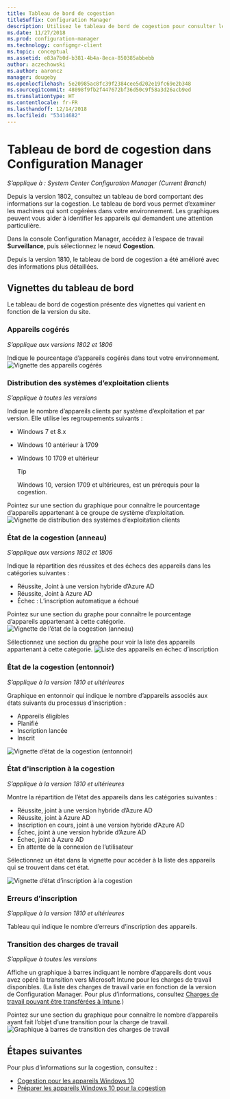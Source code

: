 ```yaml
---
title: Tableau de bord de cogestion
titleSuffix: Configuration Manager
description: Utilisez le tableau de bord de cogestion pour consulter les informations sur les appareils cogérés.
ms.date: 11/27/2018
ms.prod: configuration-manager
ms.technology: configmgr-client
ms.topic: conceptual
ms.assetid: e83a7b0d-b381-4b4a-8eca-850385abbebb
author: aczechowski
ms.author: aaroncz
manager: dougeby
ms.openlocfilehash: 5e20985ac8fc39f2384cee5d202e19fc69e2b348
ms.sourcegitcommit: 48098f9fb2f447672bf36d50c9f58a3d26acb9ed
ms.translationtype: HT
ms.contentlocale: fr-FR
ms.lasthandoff: 12/14/2018
ms.locfileid: "53414682"
---
```

# <a name="co-management-dashboard-in-configuration-manager"></a>Tableau de bord de cogestion dans Configuration Manager

*S’applique à : System Center Configuration Manager (Current Branch)*

Depuis la version 1802, consultez un tableau de bord comportant des informations sur la cogestion. Le tableau de bord vous permet d’examiner les machines qui sont cogérées dans votre environnement. Les graphiques peuvent vous aider à identifier les appareils qui demandent une attention particulière.<!--1356648-->

Dans la console Configuration Manager, accédez à l’espace de travail **Surveillance**, puis sélectionnez le nœud **Cogestion**.

Depuis la version 1810, le tableau de bord de cogestion a été amélioré avec des informations plus détaillées. <!--1358980-->



## <a name="dashboard-tiles"></a>Vignettes du tableau de bord 

Le tableau de bord de cogestion présente des vignettes qui varient en fonction de la version du site. 


### <a name="co-managed-devices"></a>Appareils cogérés

*S’applique aux versions 1802 et 1806*

Indique le pourcentage d’appareils cogérés dans tout votre environnement.
 ![Vignette des appareils cogérés](media/co-management-dashboard/Percent-Co-managed-graph.PNG)


### <a name="client-os-distribution"></a>Distribution des systèmes d’exploitation clients

*S’applique à toutes les versions* 

Indique le nombre d’appareils clients par système d’exploitation et par version. Elle utilise les regroupements suivants :  
- Windows 7 et 8.x  
- Windows 10 antérieur à 1709  
- Windows 10 1709 et ultérieur  

    > [!Tip]  
    > Windows 10, version 1709 et ultérieures, est un prérequis pour la cogestion.  

Pointez sur une section du graphique pour connaître le pourcentage d’appareils appartenant à ce groupe de système d’exploitation.
 ![Vignette de distribution des systèmes d’exploitation clients](media/co-management-dashboard/Co-management-OS-distribution-graph.PNG)


### <a name="co-management-status-donut"></a>État de la cogestion (anneau)

*S’applique aux versions 1802 et 1806*

Indique la répartition des réussites et des échecs des appareils dans les catégories suivantes :
- Réussite, Joint à une version hybride d’Azure AD  
- Réussite, Joint à Azure AD  
- Échec : L’inscription automatique a échoué  

Pointez sur une section du graphe pour connaître le pourcentage d’appareils appartenant à cette catégorie. 
 ![Vignette de l’état de la cogestion (anneau)](media/co-management-dashboard/Co-management-status-graph.PNG)

Sélectionnez une section du graphe pour voir la liste des appareils appartenant à cette catégorie.
 ![Liste des appareils en échec d’inscription](media/co-management-dashboard/Enrollment-Failure_Device-List.PNG)


### <a name="co-management-status-funnel"></a>État de la cogestion (entonnoir)

*S’applique à la version 1810 et ultérieures*

Graphique en entonnoir qui indique le nombre d’appareils associés aux états suivants du processus d’inscription :  
- Appareils éligibles  
- Planifié  
- Inscription lancée  
- Inscrit  

![Vignette d’état de la cogestion (entonnoir)](media/co-management-dashboard/1358980-status-funnel.png)


### <a name="co-management-enrollment-status"></a>État d'inscription à la cogestion

*S’applique à la version 1810 et ultérieures*

Montre la répartition de l’état des appareils dans les catégories suivantes :
- Réussite, joint à une version hybride d’Azure AD  
- Réussite, joint à Azure AD  
- Inscription en cours, joint à une version hybride d’Azure AD  
- Échec, joint à une version hybride d’Azure AD  
- Échec, joint à Azure AD  
- En attente de la connexion de l’utilisateur  

Sélectionnez un état dans la vignette pour accéder à la liste des appareils qui se trouvent dans cet état.  

![Vignette d’état d’inscription à la cogestion](media/co-management-dashboard/1358980-enrollment-status.png)


### <a name="enrollment-errors"></a>Erreurs d’inscription

*S’applique à la version 1810 et ultérieures*

Tableau qui indique le nombre d’erreurs d’inscription des appareils.  


### <a name="workload-transition"></a>Transition des charges de travail

*S’applique à toutes les versions*

Affiche un graphique à barres indiquant le nombre d’appareils dont vous avez opéré la transition vers Microsoft Intune pour les charges de travail disponibles. (La liste des charges de travail varie en fonction de la version de Configuration Manager. Pour plus d’informations, consultez [Charges de travail pouvant être transférées à Intune](/sccm/core/clients/manage/co-management-switch-workloads#workloads-able-to-be-transitioned-to-intune).)

Pointez sur une section du graphique pour connaître le nombre d’appareils ayant fait l’objet d’une transition pour la charge de travail. 
 ![Graphique à barres de transition des charges de travail](media/co-management-dashboard/Workload-Transition.PNG)


## <a name="next-steps"></a>Étapes suivantes

Pour plus d’informations sur la cogestion, consultez :
 - [Cogestion pour les appareils Windows 10](/sccm/core/clients/manage/co-management-overview)
 - [Préparer les appareils Windows 10 pour la cogestion](/sccm/core/clients/manage/co-management-prepare)

    
